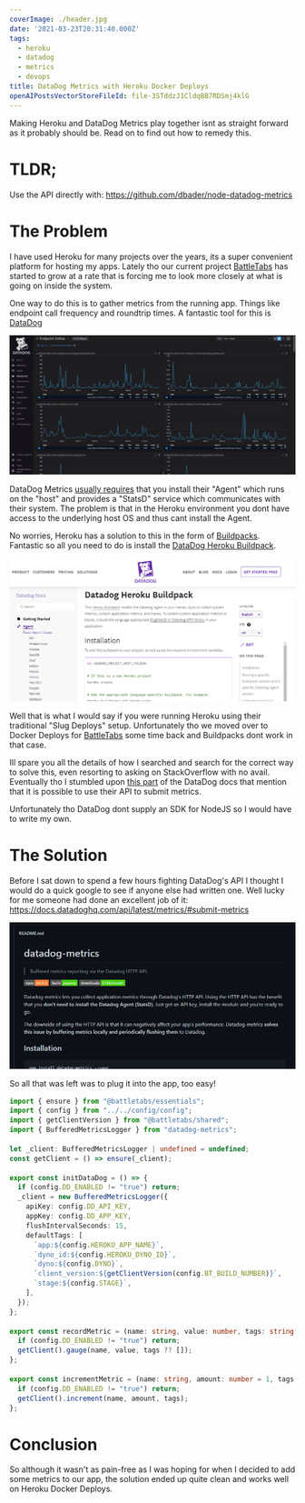```yaml
---
coverImage: ./header.jpg
date: '2021-03-23T20:31:40.000Z'
tags:
  - heroku
  - datadog
  - metrics
  - devops
title: DataDog Metrics with Heroku Docker Deploys
openAIPostsVectorStoreFileId: file-3STddzJ1CldqBB7RDSmj4klG
---
```


Making Heroku and DataDog Metrics play together isnt as straight forward as it probably should be. Read on to find out how to remedy this.

# TLDR;

Use the API directly with: https://github.com/dbader/node-datadog-metrics

# The Problem

I have used Heroku for many projects over the years, its a super convenient platform for hosting my apps. Lately tho our current project [BattleTabs](https://battletabs.com) has started to grow at a rate that is forcing me to look more closely at what is going on inside the system.

One way to do this is to gather metrics from the running app. Things like endpoint call frequency and roundtrip times. A fantastic tool for this is [DataDog](https://www.datadoghq.com/)

![](./ss1.png)

DataDog Metrics [usually requires](https://docs.datadoghq.com/getting_started/agent/) that you install their "Agent" which runs on the "host" and provides a "StatsD" service which communicates with their system. The problem is that in the Heroku environment you dont have access to the underlying host OS and thus cant install the Agent.

No worries, Heroku has a solution to this in the form of [Buildpacks](https://devcenter.heroku.com/articles/buildpacks). Fantastic so all you need to do is install the [DataDog Heroku Buildpack](https://docs.datadoghq.com/agent/basic_agent_usage/heroku/).

![](./ss2.png)

Well that is what I would say if you were running Heroku using their traditional "Slug Deploys" setup. Unfortunately tho we moved over to Docker Deploys for [BattleTabs](https://battletabs.com) some time back and Buildpacks dont work in that case.

Ill spare you all the details of how I searched and search for the correct way to solve this, even resorting to asking on StackOverflow with no avail. Eventually tho I stumbled upon [this part](https://docs.datadoghq.com/api/latest/metrics/#submit-metrics) of the DataDog docs that mention that it is possible to use their API to submit metrics.

Unfortunately tho DataDog dont supply an SDK for NodeJS so I would have to write my own.

# The Solution

Before I sat down to spend a few hours fighting DataDog's API I thought I would do a quick google to see if anyone else had written one. Well lucky for me someone had done an excellent job of it: https://docs.datadoghq.com/api/latest/metrics/#submit-metrics

![](./ss3.png)

So all that was left was to plug it into the app, too easy!

```ts
import { ensure } from "@battletabs/essentials";
import { config } from "../../config/config";
import { getClientVersion } from "@battletabs/shared";
import { BufferedMetricsLogger } from "datadog-metrics";

let _client: BufferedMetricsLogger | undefined = undefined;
const getClient = () => ensure(_client);

export const initDataDog = () => {
  if (config.DD_ENABLED != "true") return;
  _client = new BufferedMetricsLogger({
    apiKey: config.DD_API_KEY,
    appKey: config.DD_APP_KEY,
    flushIntervalSeconds: 15,
    defaultTags: [
      `app:${config.HEROKU_APP_NAME}`,
      `dyno_id:${config.HEROKU_DYNO_ID}`,
      `dyno:${config.DYNO}`,
      `client_version:${getClientVersion(config.BT_BUILD_NUMBER)}`,
      `stage:${config.STAGE}`,
    ],
  });
};

export const recordMetric = (name: string, value: number, tags: string[] = []) => {
  if (config.DD_ENABLED != "true") return;
  getClient().gauge(name, value, tags ?? []);
};

export const incrementMetric = (name: string, amount: number = 1, tags: string[] = []) => {
  if (config.DD_ENABLED != "true") return;
  getClient().increment(name, amount, tags);
};
```

# Conclusion

So although it wasn't as pain-free as I was hoping for when I decided to add some metrics to our app, the solution ended up quite clean and works well on Heroku Docker Deploys.

